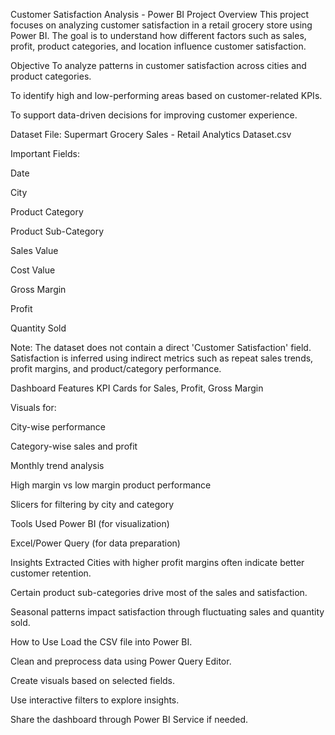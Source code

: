 Customer Satisfaction Analysis - Power BI Project
Overview
This project focuses on analyzing customer satisfaction in a retail grocery store using Power BI. The goal is to understand how different factors such as sales, profit, product categories, and location influence customer satisfaction.

Objective
To analyze patterns in customer satisfaction across cities and product categories.

To identify high and low-performing areas based on customer-related KPIs.

To support data-driven decisions for improving customer experience.

Dataset
File: Supermart Grocery Sales - Retail Analytics Dataset.csv

Important Fields:

Date

City

Product Category

Product Sub-Category

Sales Value

Cost Value

Gross Margin

Profit

Quantity Sold

Note: The dataset does not contain a direct 'Customer Satisfaction' field. Satisfaction is inferred using indirect metrics such as repeat sales trends, profit margins, and product/category performance.

Dashboard Features
KPI Cards for Sales, Profit, Gross Margin

Visuals for:

City-wise performance

Category-wise sales and profit

Monthly trend analysis

High margin vs low margin product performance

Slicers for filtering by city and category

Tools Used
Power BI (for visualization)

Excel/Power Query (for data preparation)

Insights Extracted
Cities with higher profit margins often indicate better customer retention.

Certain product sub-categories drive most of the sales and satisfaction.

Seasonal patterns impact satisfaction through fluctuating sales and quantity sold.

How to Use
Load the CSV file into Power BI.

Clean and preprocess data using Power Query Editor.

Create visuals based on selected fields.

Use interactive filters to explore insights.

Share the dashboard through Power BI Service if needed.
